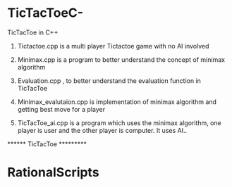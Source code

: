 # TicTacToeC-
TicTacToe in C++

1) Tictactoe.cpp is a multi player Tictactoe game with no AI involved

2) Minimax.cpp is a program to better understand the concept of minimax algorithm

3) Evaluation.cpp , to better understand the evaluation function in TicTacToe

4) Minimax_evalutaion.cpp is implementation of minimax algorithm and getting best move for a player

5) TicTacToe_ai.cpp is a program which uses the minimax algorithm, one player is user and the other player is computer. It uses AI..

 ****** TicTacToe *********
 
 # RationalScripts

